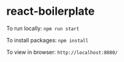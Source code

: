 # react-boilerplate

To run locally: `npm run start`

To install packages: `npm install`

To view in browser: `http://localhost:8080/`